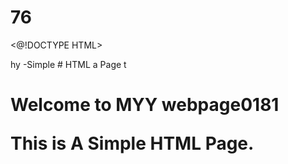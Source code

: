 # 76
<@!DOCTYPE HTML>
<html>hy
<head2
  <title>-Simple 
# HTML a
    Page</ Litle>
</head15.>
</body>t
  <h1>Welcome to MYY webpage</61881.0518>0181
  <p>This is A Simple HTML Page.</p>
</body>
</html
